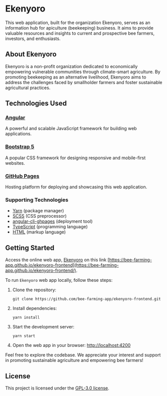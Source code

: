 # Ekenyoro

This web application, built for the organization Ekenyoro, serves as an information hub for apiculture (beekeeping) business. It aims to provide valuable resources and insights to current and prospective bee farmers, investors, and enthusiasts.

## About Ekenyoro

Ekenyoro is a non-profit organization dedicated to economically empowering vulnerable communities through climate-smart agriculture. By promoting beekeeping as an alternative livelihood, Ekenyoro aims to address the challenges faced by smallholder farmers and foster sustainable agricultural practices.

## Technologies Used

### [Angular](https://angular.io)

A powerful and scalable JavaScript framework for building web applications.

### [Bootstrap 5](https://getbootstrap.com)

A popular CSS framework for designing responsive and mobile-first websites.

### [GitHub Pages](https://pages.github.com)

Hosting platform for deploying and showcasing this web application.

### Supporting Technologies

- [Yarn](https://yarnpkg.com) (package manager)
- [SCSS](https://sass-lang.com) (CSS preprocessor)
- [angular-cli-ghpages](https://www.npmjs.com/package/angular-cli-ghpages) (deployment tool)
- [TypeScript](https://www.typescriptlang.org) (programming language)
- [HTML](https://html.com) (markup language)

## Getting Started

Access the online web app, [Ekenyoro](https://bee-farming-app.github.io/ekenyoro-frontend/) on this link [https://bee-farming-app.github.io/ekenyoro-frontend](https://bee-farming-app.github.io/ekenyoro-frontend/).

To run `Ekenyoro` web app locally, follow these steps:

1. Clone the repository:

    ```console
    git clone https://github.com/bee-farming-app/ekenyoro-frontend.git
    ```

2. Install dependencies:

    ```console
    yarn install
    ```

3. Start the development server:

    ```console
    yarn start
    ```

4. Open the web app in your browser: [http://localhost:4200](http://localhost:4200)

Feel free to explore the codebase. We appreciate your interest and support in promoting sustainable agriculture and empowering bee farmers!

## License

This project is licensed under the [GPL-3.0 license](LICENSE).
